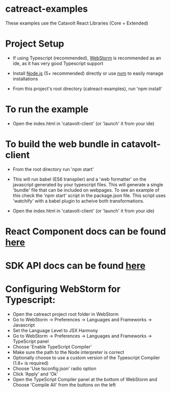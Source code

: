 catreact-examples
=================

These examples use the Catavolt React Libraries (Core + Extended)

# Project Setup

* If using Typescript (recommended), [WebStorm](https://www.jetbrains.com/webstorm/) is recommended as an ide, as it has very good Typescript support

* Install [Node.js](https://nodejs.org/en/) (5+ recommended) directly or use [nvm](https://github.com/creationix/nvm#installation) to easily manage installations
  
* From this project's root directory (catreact-examples), run 'npm install'


# To run the example

* Open the index.html in 'catavolt-client' (or 'launch' it from your ide)


# To build the web bundle in catavolt-client

* From the root directory run 'npm start'

* This will run babel (ES6 transpiler) and a 'web formatter' on the javascript generated by your typescript files. This will generate a single 'bundle' file that can be included on webpages.  To see an example of this check the 'npm start' script in the package.json file.  This script uses 'watchify' with a babel plugin to acheive both transformations.

* Open the index.html in 'catavolt-client' (or 'launch' it from your ide)

# React Component docs can be found [here](https://rawgit.com/catavolt-oss/catreact-examples/master/docs/catreact/index.html)
# SDK API docs can be found [here](https://rawgit.com/catavolt-oss/catreact-examples/master/docs/catavolt-sdk/index.html)

# Configuring WebStorm for Typescript:

* Open the catreact project root folder in WebStorm
* Go to WebStorm -> Preferences -> Languages and Frameworks -> Javascript
* Set the Language Level to JSX Harmony
* Go to WebStorm -> Preferences -> Languages and Frameworks -> TypeScript panel
* Choose 'Enable TypeScript Compiler'
* Make sure the path to the Node interpreter is correct
* Optionally choose to use a custom version of the Typescript Compiler (1.8+ is required)
* Choose 'Use tsconfig.json' radio option
* Click 'Apply' and 'Ok'
* Open the TypeScript Compiler panel at the bottom of WebStorm and Choose 'Compile All' from the buttons on the left

